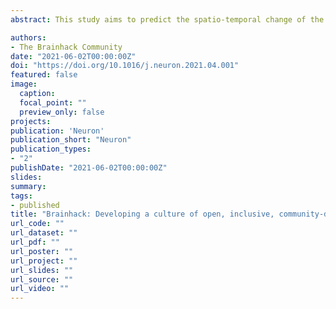 ```yaml
---
abstract: This study aims to predict the spatio-temporal change of the urban sprawl in Jeju isalnd. This study consists of three stages. First, we construct 2009 and 2019 social-environment data for 2009 and 2019, which are the basis for the sprawl prediction. Second, the Neighborhood test model (ARD) is used to select a suitable Neighborhood. Using the selected Neighborhood and 2009 predictor variables, we predict 2019 and 2029 landcover map. Third, after measuring and classifying the sprawl between 2009 to 2019 and 2019 to 2029, the spatiotemporal changes are analyzed. The result show that, Leapfrog and Edge-expansion appeared noticeably due to large-scale development between 2009 and 2019, and in contrast to this, there are more Infilling in 2029. This study is meaningful in that it can be used as a new basic data for preventing ineffective development and efficient management of the land by predicting spatio-temporal changes of urban sprawl and analyze by type using the Cellular Automata (CA) based SIMLANDER model for the first time in Korea.

authors:
- The Brainhack Community
date: "2021-06-02T00:00:00Z"
doi: "https://doi.org/10.1016/j.neuron.2021.04.001"
featured: false
image:
  caption:
  focal_point: ""
  preview_only: false
projects:
publication: 'Neuron'
publication_short: "Neuron"
publication_types:
- "2"
publishDate: "2021-06-02T00:00:00Z"
slides:
summary:
tags:
- published
title: "Brainhack: Developing a culture of open, inclusive, community-driven neuroscience"
url_code: ""
url_dataset: ""
url_pdf: ""
url_poster: ""
url_project: ""
url_slides: ""
url_source: ""
url_video: ""
---
```

